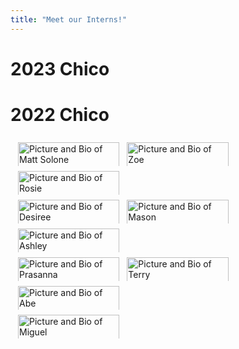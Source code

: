 ```yaml
---
title: "Meet our Interns!"
---
```


<style>
.row {
  display: flex;
  flex-wrap: wrap;
  padding: 0 6px;
}

/* Create four equal columns that sits next to each other */
.column {
  flex: 33%;
  max-width: 33%;
  padding: 0 6px;
}

.column img {
  margin-top: 8px;
  vertical-align: middle;
  width: 100%;
}

/* Responsive layout - makes a two column-layout instead of four columns */
@media screen and (max-width: 800px) {
  .column {
    flex: 50%;
    max-width: 50%;
  }
}

/* Responsive layout - makes the two columns stack on top of each other instead of next to each other */
@media screen and (max-width: 600px) {
  .column {
    flex: 100%;
    max-width: 100%;
  }
}
</style>


# 2023 Chico 


# 2022 Chico

<div class="row">
  <div class="column">
   <a href="/intern_final_projects/Mcbride_final_presentation.pptx" target="_blank">
      <img src="/img/interns/Fall 22 Interns- Matthew.png" alt="Picture and Bio of Matt  Solone">
      </a>
  </div>
  <div class="column">
    <a href="https://www.csuchico.edu/ir/by-the-numbers/women-urm-firstgen-stem.shtml">
      <img src="/img/interns/Fall 22 Interns- Zoe.png" alt="Picture and Bio of Zoe">
    </a>
  </div>
  <div class="column">
      <img src="/img/interns/Fall 22 Interns- Rosie.png" alt="Picture and Bio of Rosie">
  </div>
</div> 

<div class="row">
  <div class="column">
      <img src="/img/interns/Fall 22 Interns- Desiree.png" alt="Picture and Bio of Desiree">
  </div>
  <div class="column">
      <img src="/img/interns/Fall 22 Interns- Mason.png" alt="Picture and Bio of Mason">
  </div>
  <div class="column">
      <img src="/img/interns/Fall 22 Interns- Ashley.png" alt="Picture and Bio of Ashley">
  </div>
</div> 

<div class="row">
  <div class="column">
      <img src="/img/interns/Fall 22 Interns- Prasanna.png" alt="Picture and Bio of Prasanna">
  </div>
  <div class="column">
      <img src="/img/interns/Fall 22 Interns- Terry.png" alt="Picture and Bio of Terry">
  </div>
  <div class="column">
      <img src="/img/interns/Fall 22 Interns- Abe.png" alt="Picture and Bio of Abe">
  </div>
</div>

<div class="row">
  <div class="column">
      <img src="/img/interns/Fall 22 Interns- Miguel.png" alt="Picture and Bio of Miguel">
  </div>
</div>